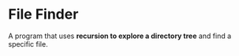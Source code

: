 # File Finder
A program that uses **recursion to explore a directory tree** and find a specific file.
